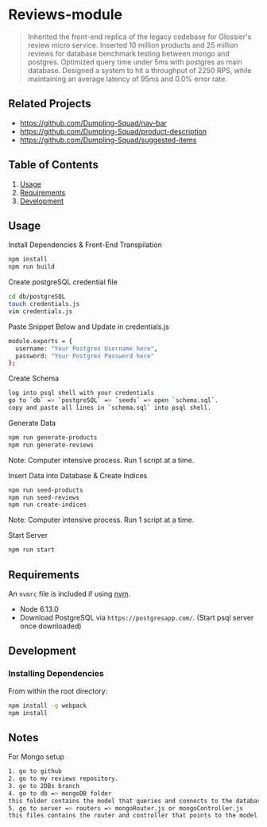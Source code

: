 # Reviews-module

> Inherited the front-end replica of the legacy codebase for Glossier's review micro service. Inserted 10 million products and 25 million reviews for database benchmark testing between mongo and postgres. Optimized query time under 5ms with postgres as main database. Designed a system to hit a throughput of 2250 RPS, while maintaining an average latency of 95ms and 0.0% error rate.

## Related Projects

  - https://github.com/Dumpling-Squad/nav-bar
  - https://github.com/Dumpling-Squad/product-description
  - https://github.com/Dumpling-Squad/suggested-items

## Table of Contents

1. [Usage](#Usage)
1. [Requirements](#requirements)
1. [Development](#development)

## Usage

Install Dependencies & Front-End Transpilation
```sh
npm install
npm run build
```

Create postgreSQL credential file
```sh
cd db/postgreSQL
touch credentials.js
vim credentials.js
```

Paste Snippet Below and Update in credentials.js
```sh
module.exports = {
  username: "Your Postgres Username here",
  password: "Your Postgres Password here"
};
```

Create Schema
```sh
log into psql shell with your credentials
go to `db` => `postgreSQL` => `seeds` => open `schema.sql`.
copy and paste all lines in `schema.sql` into psql shell.
```

Generate Data
```sh
npm run generate-products
npm run generate-reviews
```
Note: Computer intensive process. Run 1 script at a time.

Insert Data into Database & Create Indices
```sh
npm run seed-products
npm run seed-reviews
npm run create-indices
```
Note: Computer intensive process. Run 1 script at a time.

Start Server
```sh
npm run start
```

## Requirements

An `nvmrc` file is included if using [nvm](https://github.com/creationix/nvm).

- Node 6.13.0
- Download PostgreSQL via `https://postgresapp.com/`. (Start psql server once downloaded)

## Development

### Installing Dependencies

From within the root directory:

```sh
npm install -g webpack
npm install
```

## Notes

For Mongo setup
```sh
1. go to github
2. go to my reviews repository.
3. go to 2DBs branch
4. go to db => mongoDB folder
this folder contains the model that queries and connects to the database
5. go to server => routers => mongoRouter.js or mongoController.js
this files contains the router and controller that points to the model
```
